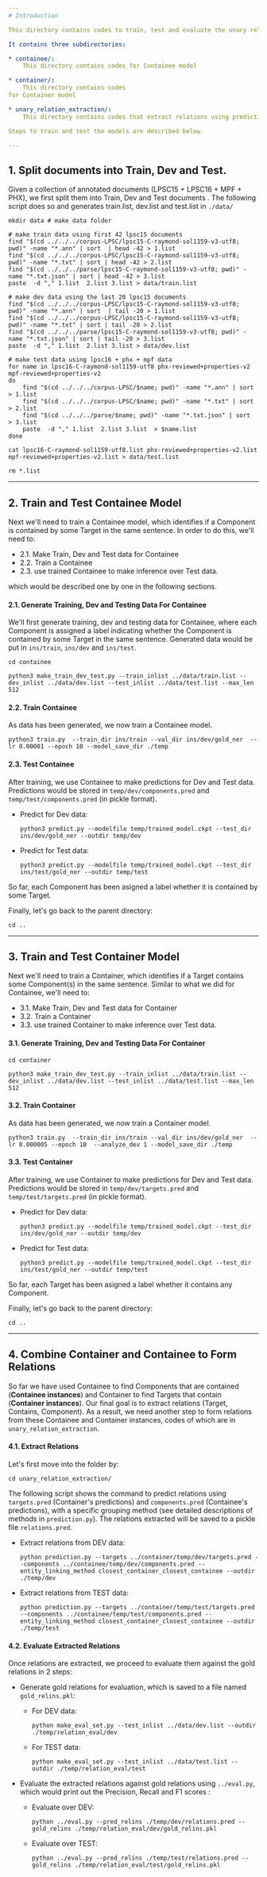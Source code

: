 ```yaml
---
# Introduction

This directory contains codes to train, test and evaluate the unary relation extraction approach which uses the Containee and Container model.

It contains three subdirectories:

* containee/:
    This directory contains codes for Containee model 

* container/:
    This directory contains codes
for Container model 

* unary_relation_extraction/:
    This directory contains codes that extract relations using predictions from Container and Containee together. 

Steps to train and test the models are described below. 

--- 
```

## 1. Split documents into Train, Dev and Test. 

Given a collection of annotated documents (LPSC15 + LPSC16 + MPF + PHX), we first split them into Train, Dev and Test documents . The following script does so and generates train.list, dev.list and test.list in `./data/`

    mkdir data # make data folder 

    # make train data using first 42 lpsc15 documents
    find "$(cd ../../../corpus-LPSC/lpsc15-C-raymond-sol1159-v3-utf8; pwd)" -name "*.ann" | sort  | head -42 > 1.list
    find "$(cd ../../../corpus-LPSC/lpsc15-C-raymond-sol1159-v3-utf8; pwd)" -name "*.txt" | sort | head -42 > 2.list
    find "$(cd ../../../parse/lpsc15-C-raymond-sol1159-v3-utf8; pwd)" -name "*.txt.json" | sort | head -42 > 3.list
    paste  -d "," 1.list  2.list 3.list > data/train.list

    # make dev data using the last 20 lpsc15 documents 
    find "$(cd ../../../corpus-LPSC/lpsc15-C-raymond-sol1159-v3-utf8; pwd)" -name "*.ann" | sort  | tail -20 > 1.list
    find "$(cd ../../../corpus-LPSC/lpsc15-C-raymond-sol1159-v3-utf8; pwd)" -name "*.txt" | sort | tail -20 > 2.list
    find "$(cd ../../../parse/lpsc15-C-raymond-sol1159-v3-utf8; pwd)" -name "*.txt.json" | sort | tail -20 > 3.list
    paste  -d "," 1.list  2.list 3.list > data/dev.list

    # make test data using lpsc16 + phx + mpf data 
    for name in lpsc16-C-raymond-sol1159-utf8 phx-reviewed+properties-v2 mpf-reviewed+properties-v2
    do  
        find "$(cd ../../../corpus-LPSC/$name; pwd)" -name "*.ann" | sort  > 1.list
        find "$(cd ../../../corpus-LPSC/$name; pwd)" -name "*.txt" | sort  > 2.list
        find "$(cd ../../../parse/$name; pwd)" -name "*.txt.json" | sort  > 3.list
        paste  -d "," 1.list  2.list 3.list  > $name.list
    done

    cat lpsc16-C-raymond-sol1159-utf8.list phx-reviewed+properties-v2.list mpf-reviewed+properties-v2.list > data/test.list

    rm *.list

---

## 2. Train and Test Containee Model 
Next we'll need to train a Containee model, which identifies if a Component is contained by some Target in the same sentence. In order to do this, we'll need to:

+ 2.1. Make Train, Dev and Test data for Containee
+ 2.2. Train a Containee 
+ 2.3. use trained Containee to make inference over Test data. 

which would be described one by one in the following sections.

#### 2.1. Generate Training, Dev and Testing Data For Containee
We'll first generate training, dev and testing data for Containee, where each Component is assigned a label indicating whether the Component is contained by some Target in the same sentence.  Generated data would be put in `ins/train`, `ins/dev` and `ins/test`.

    cd containee 
    
    python3 make_train_dev_test.py --train_inlist ../data/train.list --dev_inlist ../data/dev.list --test_inlist ../data/test.list --max_len 512

#### 2.2. Train Containee 
As data has been generated, we now train a Containee model. 

    python3 train.py  --train_dir ins/train --val_dir ins/dev/gold_ner  --lr 0.00001 --epoch 10 --model_save_dir ./temp

#### 2.3. Test Containee 
After training, we use Containee to make predictions for Dev and Test data. Predictions would be stored in `temp/dev/components.pred` and `temp/test/components.pred` (in pickle format).

+ Predict for Dev data: 

    ```
    python3 predict.py --modelfile temp/trained_model.ckpt --test_dir ins/dev/gold_ner --outdir temp/dev 
    ```

+ Predict for Test data: 
    ```
    python3 predict.py --modelfile temp/trained_model.ckpt --test_dir ins/test/gold_ner --outdir temp/test
    ```

So far, each Component has been asigned a label whether it is contained by some Target. 

Finally, let's go back to the parent directory: 

    cd ..

---

## 3. Train and Test Container Model
Next we'll need to train a Container, which identifies if a Target contains some Component(s) in the same sentence. Similar to what we did for Containee, we'll need to:

+ 3.1. Make Train, Dev and Test data for Container
+ 3.2. Train a Container
+ 3.3. use trained Container to make inference over Test data. 

#### 3.1. Generate Training, Dev and Testing Data For Container

    cd container 
    
    python3 make_train_dev_test.py --train_inlist ../data/train.list --dev_inlist ../data/dev.list --test_inlist ../data/test.list --max_len 512

#### 3.2. Train Container 
As data has been generated, we now train a Container model. 

    python3 train.py  --train_dir ins/train --val_dir ins/dev/gold_ner  --lr 0.000005 --epoch 10  --analyze_dev 1 --model_save_dir ./temp

#### 3.3. Test Container 
After training, we use Container to make predictions for Dev and Test data. Predictions would be stored in `temp/dev/targets.pred` and `temp/test/targets.pred` (in pickle format).

+ Predict for Dev data: 

    ```
    python3 predict.py --modelfile temp/trained_model.ckpt --test_dir ins/dev/gold_ner --outdir temp/dev 
    ```

+ Predict for Test data: 
    ```
    python3 predict.py --modelfile temp/trained_model.ckpt --test_dir ins/test/gold_ner --outdir temp/test
    ```

So far, each Target has been asigned a label whether it contains any Component.

Finally, let's go back to the parent directory: 

    cd ..

---
## 4. Combine Container and Containee to Form Relations

So far we have used Containee to find Components that are contained (**Containee instances**) and Container to find Targets that contain (**Container instances**). Our final goal is to extract relations (Target, Contains, Component). As a result, we need another step to form relations from these Containee and Container instances, codes of which are in `unary_relation_extraction`. 

#### 4.1. Extract Relations

Let's first move into the folder by: 
```
cd unary_relation_extraction/
```

The following script shows the command to predict relations using `targets.pred` (Container's predictions) and `components.pred` (Containee's predictions), with a specific grouping method (see detailed descriptions of methods in `prediction.py`).  The relations extracted will be saved to a pickle file `relations.pred`. 

+ Extract relations from DEV data:
    
    ```
    python prediction.py --targets ../container/temp/dev/targets.pred --components ../containee/temp/dev/components.pred --entity_linking_method closest_container_closest_containee --outdir ./temp/dev
    ```

+ Extract relations from TEST data:  
    
    ```
    python prediction.py --targets ../container/temp/test/targets.pred --components ../containee/temp/test/components.pred --entity_linking_method closest_container_closest_containee --outdir ./temp/test 
    ``` 

#### 4.2. Evaluate Extracted Relations

Once relations are extracted, we proceed to evaluate them against the gold relations in 2 steps: 

+ Generate gold relations for evaluation, which is saved to a file named `gold_relins.pkl`: 

    - For DEV data:
        
        ```
        python make_eval_set.py --test_inlist ../data/dev.list --outdir ./temp/relation_eval/dev
        ```

    - For TEST data:

        ```
        python make_eval_set.py --test_inlist ../data/test.list --outdir ./temp/relation_eval/test
        ```


+ Evaluate the extracted relations against gold relations using `../eval.py`, which would print out the Precision, Recall and F1 scores :

    - Evaluate over DEV:

        ```
        python ../eval.py --pred_relins ./temp/dev/relations.pred --gold_relins ./temp/relation_eval/dev/gold_relins.pkl
        ``` 

    - Evaluate over TEST: 

        ```
        python ../eval.py --pred_relins ./temp/test/relations.pred --gold_relins ./temp/relation_eval/test/gold_relins.pkl 
        ```





 












